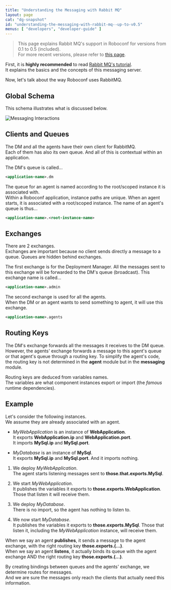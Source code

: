 ```yaml
---
title: "Understanding the Messaging with Rabbit MQ"
layout: page
cat: "dg-snapshot"
id: "understanding-the-messaging-with-rabbit-mq--up-to-v0.5"
menus: [ "developers", "developer-guide" ]
---
```


> This page explains Rabbit MQ's support in Roboconf for versions from 0.1 to 0.5 (included).  
> For more recent versions, please refer to [this page](understanding-the-messaging-with-rabbit-mq.html).


First, it is **highly recommended** to read [Rabbit MQ's tutorial](https://www.rabbitmq.com/getstarted.html).  
It explains the basics and the concepts of this messaging server.

Now, let's talk about the way Roboconf uses RabbitMQ.

## Global Schema

This schema illustrates what is discussed below.

<img src="/resources/img/rabbit-mq-usage.png" alt="Messaging Interactions" />

## Clients and Queues

The DM and all the agents have their own client for RabbitMQ.  
Each of them has also its own queue. And all of this is contextual within an application.

The DM's queue is called...

```xml
<application-name>.dm
```

The queue for an agent is named according to the root/scoped instance it is associated with.  
Within a Roboconf application, instance paths are unique. When an agent starts, it is associated
with a root/scoped instance. The name of an agent's queue is thus...

```xml
<application-name>.<root-instance-name>
```

## Exchanges

There are 2 exchanges.  
Exchanges are important because no client sends directly a message to a queue.
Queues are hidden behind exchanges.

The first exchange is for the Deployment Manager. All the messages sent to this exchange will be
forwarded to the DM's queue (broadcast). This exchange name is called...

```xml
<application-name>.admin
```

The second exchange is used for all the agents.  
When the DM or an agent wants to send something to agent, it will use this exchange.

```xml
<application-name>.agents
```

## Routing Keys

The DM's exchange forwards all the messages it receives to the DM queue.  
However, the agents' exchange forwards a message to this agent's queue or that agent's queue
through a routing key. To simplify the agent's code, the routing key is not determined in the **agent** module
but in the **messaging** module.

Routing keys are deduced from variables names.  
The variables are what component instances export or import (the *famous* runtime dependencies).

## Example

Let's consider the following instances.  
We assume they are already associated with an agent.

* *MyWebApplication* is an instance of **WebApplication**.  
It exports **WebApplication.ip** and **WebApplication.port**.  
It imports **MySql.ip** and **MySql.port**.

* *MyDatabase* is an instance of **MySql**.  
It exports **MySql.ip** and **MySql.port**. And it imports nothing.

1. We deploy *MyWebApplication*.  
The agent starts listening messages sent to **those.that.exports.MySql**.

2. We start *MyWebApplication*.  
It publishes the variables it exports to **those.exports.WebApplication**. Those that listen it
will receive them.

3. We deploy *MyDatabase*.  
There is no import, so the agent has nothing to listen to.

4. We now start *MyDatabase*.  
It publishes the variables it exports to **those.exports.MySql**. Those that listen it, including the
*MyWebApplication* instance, will receive them.

When we say an agent **publishes**, it sends a message to the agent exchange, with the right routing key **those.exports.(...)**.  
When we say an agent **listens**, it actually binds its queue with the agent exchange AND the right routing key **those.exports.(...)**.

By creating bindings between queues and the agents' exchange, we determine routes for messages.  
And we are sure the messages only reach the clients that actually need this information.
